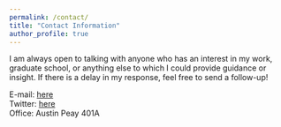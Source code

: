 ```yaml
---
permalink: /contact/
title: "Contact Information"
author_profile: true
---
```

I am always open to talking with anyone who has an interest in my work, graduate school, or anything else to which I could provide guidance or insight. If there is a delay in my response, feel free to send a follow-up!

E-mail: [here](mailto:sscott41@vols.utk.edu)  
Twitter: [here](https://twitter.com/Shelby_M_Scott)  
Office: Austin Peay 401A
